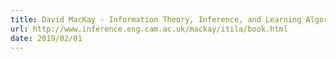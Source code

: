```yaml
---
title: David MacKay - Information Theory, Inference, and Learning Algorithms
url: http://www.inference.eng.cam.ac.uk/mackay/itila/book.html
date: 2019/02/01
---
```

